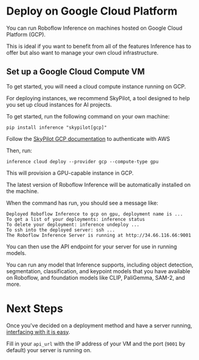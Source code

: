 # Deploy on Google Cloud Platform

You can run Roboflow Inference on machines hosted on Google Cloud Platform (GCP).

This is ideal if you want to benefit from all of the features Inference has to offer but also want to manage your own cloud infrastructure.

## Set up a Google Cloud Compute VM

To get started, you will need a cloud compute instance running on GCP.

For deploying instances, we recommend SkyPilot, a tool designed to help you set up cloud instances for AI projects.

To get started, run the following command on your own machine:

```
pip install inference "skypilot[gcp]"
```

Follow the [SkyPilot GCP documentation](https://docs.skypilot.co/en/latest/getting-started/installation.html#cloud-account-setup) to authenticate with AWS

Then, run:

```
inference cloud deploy --provider gcp --compute-type gpu
```

This will provision a GPU-capable instance in GCP.

The latest version of Roboflow Inference will be automatically installed on the machine.

When the command has run, you should see a message like:

```
Deployed Roboflow Inference to gcp on gpu, deployment name is ...
To get a list of your deployments: inference status
To delete your deployment: inference undeploy ...
To ssh into the deployed server: ssh ...
The Roboflow Inference Server is running at http://34.66.116.66:9001
```

You can then use the API endpoint for your server for use in running models.

You can run any model that Inference supports, including object detection, segmentation, classification, and keypoint models that you have available on Roboflow, and foundation models like CLIP, PaliGemma, SAM-2, and more.

# Next Steps

Once you've decided on a deployment method and have a server running,
[interfacing with it is easy](/start/next). 

Fill in your `api_url` with the IP address of your VM and the port (`9001` by default) your server is running on.